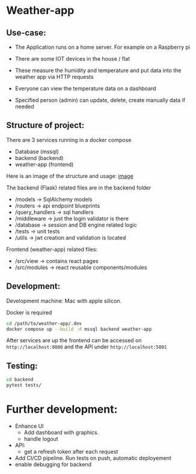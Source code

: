 # Weather-app

## Use-case: 

* The Application runs on a home server. For example on a Raspberry pi
* There are some IOT devices in the house / flat 
* These measure the humidity and temperature and put data into the weather app via HTTP requests

* Everyone can view the temperature data on a dashboard
* Specified person (admin) can update, delete, create manually data if needed


## Structure of project:
There are 3 services running in a docker compose
* Database (mssql)
* backend (backend)
* weather-app (frontend)


Here is an image of the structure and usage: [image](weather-app-diagram.jpg)


The backend (Flask) related files are in the backend folder
* /models -> SqlAlchemy models
* /routers -> api endpoint blueprints
* /query_handlers -> sql handlers
* /middleware -> just the login validator is there
* /database -> session and DB engine related logic
* /tests -> unit tests
* /utils -> jwt creation and validation is located

Frontend (weather-app) related files:
* /src/view -> contains react pages
* /src/modules -> react reusable components/modules

## Development:
Development machine: Mac with apple silicon.

Docker is required

```bash
cd /path/to/weather-app/.dev
docker compose up --build -d mssql backend weather-app
```

After services are up the frontend can be accessed on `http://localhost:8080`
and the API under `http://localhost:5001`
## Testing:
```bash 
cd backend
pytest tests/
```


# Further development:
* Enhance UI
    * Add dashboard with graphics. 
    * handle logout
* API:
    * get a refresh token after each request
* Add CI/CD pipeline. Run tests on push, automatic deployement
* enable debugging for backend